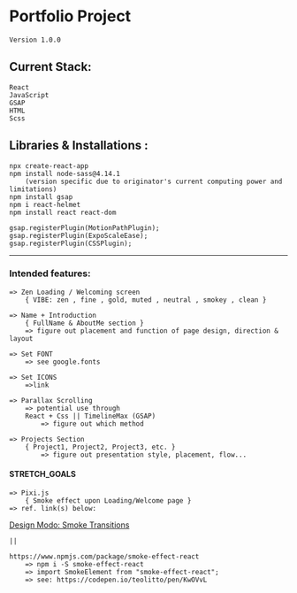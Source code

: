 # Portfolio Project 
    Version 1.0.0

## Current Stack: 
    React
    JavaScript
    GSAP
    HTML
    Scss


## Libraries & Installations :
    npx create-react-app
    npm install node-sass@4.14.1 
        (version specific due to originator's current computing power and limitations)
    npm install gsap
    npm i react-helmet
    npm install react react-dom

    gsap.registerPlugin(MotionPathPlugin);
    gsap.registerPlugin(ExpoScaleEase);
    gsap.registerPlugin(CSSPlugin);
_____

###    Intended features:
    => Zen Loading / Welcoming screen
        { VIBE: zen , fine , gold, muted , neutral , smokey , clean }

    => Name + Introduction
        { FullName & AboutMe section }
        => figure out placement and function of page design, direction & layout

    => Set FONT
        => see google.fonts
    
    => Set ICONS
        =>link 

    => Parallax Scrolling 
        => potential use through 
        React + Css || TimelineMax (GSAP)
            => figure out which method

    => Projects Section
        { Project1, Project2, Project3, etc. } 
            => figure out presentation style, placement, flow...

#### STRETCH_GOALS ####
    => Pixi.js
        { Smoke effect upon Loading/Welcome page }
    => ref. link(s) below:

<a href="https://designmodo.com/smoke-transitions/">Design Modo: Smoke Transitions</a>

    || 

    https://www.npmjs.com/package/smoke-effect-react
        => npm i -S smoke-effect-react
        => import SmokeElement from "smoke-effect-react";
        => see: https://codepen.io/teolitto/pen/KwOVvL
